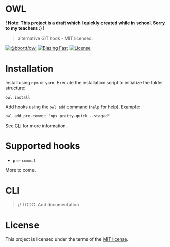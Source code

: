 # OWL

**! Note: This project is a draft which I quickly created while in school. Sorry to my teachers :) !**

> alternative GIT hook - MIT licensed.

[![@bbortt/owl](https://img.shields.io/npm/v/@bbortt/owl?label=@bbortt/owl)](https://www.npmjs.com/package/@bbortt/owl)
[![Blazing Fast](https://img.shields.io/badge/speed-blazing%20%F0%9F%94%A5-brightgreen.svg)](https://twitter.com/acdlite/status/974390255393505280)
[![License](https://img.shields.io/github/license/bbortt/owl)](https://github/bbortt/owl/blob/release/LICENSE)

# Installation

Install using `npm` or `yarn`. Execute the installation script to initialize the folder structure:

```shell
owl install
```

Add hooks using the `owl add` command (`help` for help). Example:

```shell
owl add pre-commit "npx pretty-quick --staged"
```

See [CLI](#cli) for more information.

# Supported hooks

- `pre-commit`

More to come.

# CLI

> // TODO: Add documentation

# License

This project is licensed under the terms of the [MIT license](https://github/bbortt/owl/blob/release/LICENSE).
